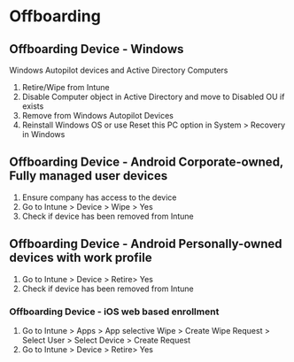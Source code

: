 
# Offboarding

## Offboarding Device - Windows

Windows Autopilot devices and Active Directory Computers

1. Retire/Wipe from Intune
1. Disable Computer object in Active Directory and move to Disabled OU if exists
1. Remove from Windows Autopilot Devices
1. Reinstall Windows OS or use Reset this PC option in System > Recovery in Windows

## Offboarding Device - Android Corporate-owned, Fully managed user devices

1. Ensure company has access to the device
1. Go to Intune > Device > Wipe > Yes
1. Check if device has been removed from Intune

## Offboarding Device - Android Personally-owned devices with work profile

1. Go to Intune > Device > Retire> Yes
1. Check if device has been removed from Intune

### Offboarding Device - iOS web based enrollment

1. Go to Intune > Apps > App selective Wipe > Create Wipe Request > Select User > Select Device > Create Request
1. Go to Intune > Device > Retire> Yes
